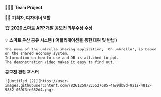 👩‍👩‍👧 **Team Project**

🙋🏻 **기획자, 디자이너 역할**

🏆 **2020 스마트 APP 개발 공모전 최우수상 수상**

💡 **스마트 우산 공유 시스템 ( 어플리케이션을 통한 대여 및 반납 )**
    
    The name of the umbrella sharing application, 'Oh umbrella', is based on the shared economy system.
    Information on how to use and DB is attached to ppt.
    The demonstration video makes it easy to find out.


**공모전 관련 포스터**


    ![Untitled (2)](https://user-images.githubusercontent.com/78261259/225527685-4a99db8d-9219-4812-9852-06973fe652d4.png)

